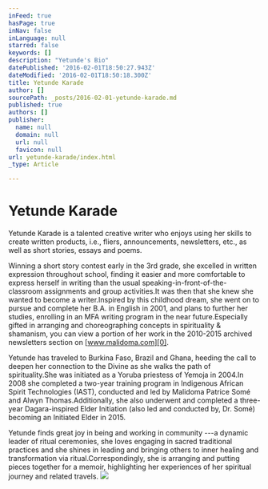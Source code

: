 ```yaml
---
inFeed: true
hasPage: true
inNav: false
inLanguage: null
starred: false
keywords: []
description: "Yetunde's Bio"
datePublished: '2016-02-01T18:50:27.943Z'
dateModified: '2016-02-01T18:50:18.300Z'
title: Yetunde Karade
author: []
sourcePath: _posts/2016-02-01-yetunde-karade.md
published: true
authors: []
publisher:
  name: null
  domain: null
  url: null
  favicon: null
url: yetunde-karade/index.html
_type: Article

---
```

# Yetunde Karade

Yetunde Karade is a talented creative writer who enjoys
using her skills to create written products, i.e., fliers, announcements,
newsletters, etc., as well as short stories, essays and poems.

Winning a short story contest early in the 3rd
grade, she excelled in written expression throughout school, finding it easier
and more comfortable to express herself in writing than the usual speaking-in-front-of-the-classroom
assignments and group activities.It was
then that she knew she wanted to become a writer.Inspired by this childhood dream, she went on
to pursue and complete her B.A. in English in 2001, and plans to further her
studies, enrolling in an MFA writing program in the near future.Especially gifted in arranging and
choreographing concepts in spirituality & shamanism, you can view a portion
of her work in the 2010-2015 archived newsletters section on [www.malidoma.com][0].

Yetunde has traveled to Burkina Faso, Brazil and Ghana,
heeding the call to deepen her connection to the Divine as she walks the path
of spirituality.She was initiated as a
Yoruba priestess of Yemoja in 2004.In
2008 she completed a two-year training program in Indigenous African Spirit
Technologies (IAST), conducted and led by Malidoma Patrice Somé and Alwyn
Thomas.Additionally, she also underwent
and completed a three-year Dagara-inspired Elder Initiation (also led and
conducted by, Dr. Somé) becoming an Initiated Elder in 2015\.

Yetunde finds great joy in being and working in community ---a dynamic leader of ritual ceremonies, she
loves engaging in sacred traditional practices and she shines in leading
and bringing others to inner healing and transformation via ritual.Correspondingly, she is arranging and putting
pieces together for a memoir, highlighting her experiences of her spiritual
journey and related travels.
![](https://the-grid-user-content.s3-us-west-2.amazonaws.com/354cd9cc-001d-4124-934c-13eca8d7841c.jpg)

[0]: null
